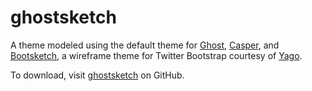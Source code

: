 # ghostsketch 

A theme modeled using the default theme for
[Ghost](http://github.com/tryghost/ghost/),
[Casper](https://github.com/TryGhost/Casper), and
[Bootsketch](https://github.com/Yago/Bootsketch), a wireframe theme for
Twitter Bootstrap courtesy of [Yago](https://github.com/Yago).

To download, visit [ghostsketch]() on GitHub.
